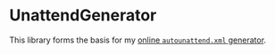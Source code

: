 # UnattendGenerator

This library forms the basis for my [online `autounattend.xml` generator](https://schneegans.de/windows/unattend-generator/).